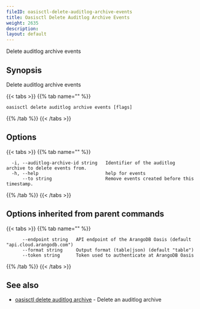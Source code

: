 ```yaml
---
fileID: oasisctl-delete-auditlog-archive-events
title: Oasisctl Delete Auditlog Archive Events
weight: 2635
description: 
layout: default
---
```

Delete auditlog archive events

## Synopsis

Delete auditlog archive events

{{< tabs >}}
{{% tab name="" %}}
```
oasisctl delete auditlog archive events [flags]
```
{{% /tab %}}
{{< /tabs >}}

## Options

{{< tabs >}}
{{% tab name="" %}}
```
  -i, --auditlog-archive-id string   Identifier of the auditlog archive to delete events from.
  -h, --help                         help for events
      --to string                    Remove events created before this timestamp.
```
{{% /tab %}}
{{< /tabs >}}

## Options inherited from parent commands

{{< tabs >}}
{{% tab name="" %}}
```
      --endpoint string   API endpoint of the ArangoDB Oasis (default "api.cloud.arangodb.com")
      --format string     Output format (table|json) (default "table")
      --token string      Token used to authenticate at ArangoDB Oasis
```
{{% /tab %}}
{{< /tabs >}}

## See also

* [oasisctl delete auditlog archive](oasisctl-delete-auditlog-archive)	 - Delete an auditlog archive


